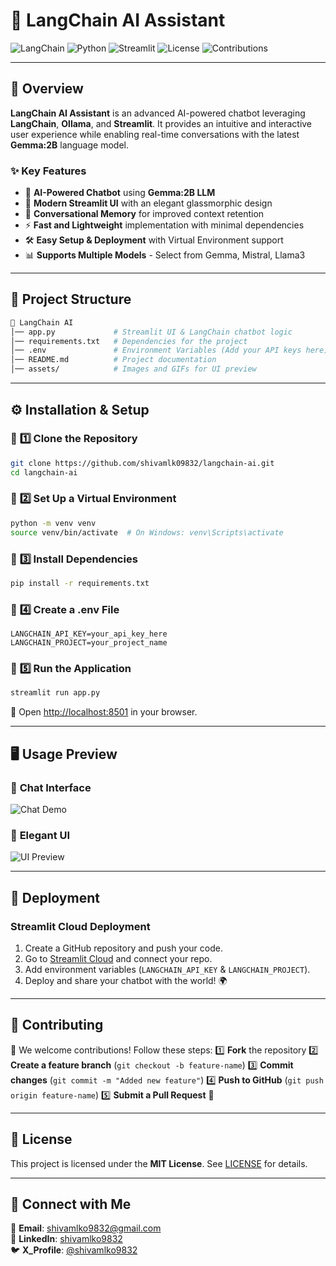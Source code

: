 # 🚀 LangChain AI Assistant

![LangChain](https://img.shields.io/badge/LangChain-Chatbot-blue.svg?style=for-the-badge)
![Python](https://img.shields.io/badge/Python-3.10%2B-blue.svg?style=for-the-badge)
![Streamlit](https://img.shields.io/badge/Streamlit-UI-red.svg?style=for-the-badge)
![License](https://img.shields.io/github/license/shivamlk09832/langchain-ai?style=for-the-badge)
![Contributions](https://img.shields.io/badge/Contributions-Welcome-brightgreen.svg?style=for-the-badge)

---

## 🌟 Overview

**LangChain AI Assistant** is an advanced AI-powered chatbot leveraging **LangChain**, **Ollama**, and **Streamlit**. It provides an intuitive and interactive user experience while enabling real-time conversations with the latest **Gemma:2B** language model.

### ✨ **Key Features**
- 🤖 **AI-Powered Chatbot** using **Gemma:2B LLM**
- 🎨 **Modern Streamlit UI** with an elegant glassmorphic design
- 🔄 **Conversational Memory** for improved context retention
- ⚡ **Fast and Lightweight** implementation with minimal dependencies
- 🛠️ **Easy Setup & Deployment** with Virtual Environment support
- 📊 **Supports Multiple Models** - Select from Gemma, Mistral, Llama3

---

## 📂 **Project Structure**

```bash
📂 LangChain AI
│── app.py             # Streamlit UI & LangChain chatbot logic
│── requirements.txt   # Dependencies for the project
│── .env               # Environment Variables (Add your API keys here)
│── README.md          # Project documentation
│── assets/            # Images and GIFs for UI preview
```

---

## ⚙️ **Installation & Setup**

### 🔹 **1️⃣ Clone the Repository**
```bash
git clone https://github.com/shivamlk09832/langchain-ai.git
cd langchain-ai
```

### 🔹 **2️⃣ Set Up a Virtual Environment**
```bash
python -m venv venv
source venv/bin/activate  # On Windows: venv\Scripts\activate
```

### 🔹 **3️⃣ Install Dependencies**
```bash
pip install -r requirements.txt
```

### 🔹 **4️⃣ Create a .env File**
```env
LANGCHAIN_API_KEY=your_api_key_here
LANGCHAIN_PROJECT=your_project_name
```

### 🔹 **5️⃣ Run the Application**
```bash
streamlit run app.py
```
📌 Open [http://localhost:8501](http://localhost:8501) in your browser.

---

## 🖥️ **Usage Preview**

### 💬 **Chat Interface**
![Chat Demo](https://raw.githubusercontent.com/shivamlk09832/langchain-ai/main/assets/chat-demo.gif)

### 🎨 **Elegant UI**
![UI Preview](https://raw.githubusercontent.com/shivamlk09832/langchain-ai/main/assets/ui-preview.png)

---

## 🚀 **Deployment**

### **Streamlit Cloud Deployment**
1. Create a GitHub repository and push your code.
2. Go to [Streamlit Cloud](https://streamlit.io/cloud) and connect your repo.
3. Add environment variables (`LANGCHAIN_API_KEY` & `LANGCHAIN_PROJECT`).
4. Deploy and share your chatbot with the world! 🌍

---

## 🎯 **Contributing**
🚀 We welcome contributions! Follow these steps:
1️⃣ **Fork** the repository
2️⃣ **Create a feature branch** (`git checkout -b feature-name`)
3️⃣ **Commit changes** (`git commit -m "Added new feature"`)
4️⃣ **Push to GitHub** (`git push origin feature-name`)
5️⃣ **Submit a Pull Request** 🚀

---

## 📄 **License**

This project is licensed under the **MIT License**. See [LICENSE](LICENSE) for details.

---

## 🔗 **Connect with Me**
📧 **Email**: shivamlko9832@gmail.com  
💼 **LinkedIn**: [shivamlko9832](https://linkedin.com/in/shivamlk09832)  
🐦 **X_Profile**: [@shivamlko9832](https://shivamlko9832)  

